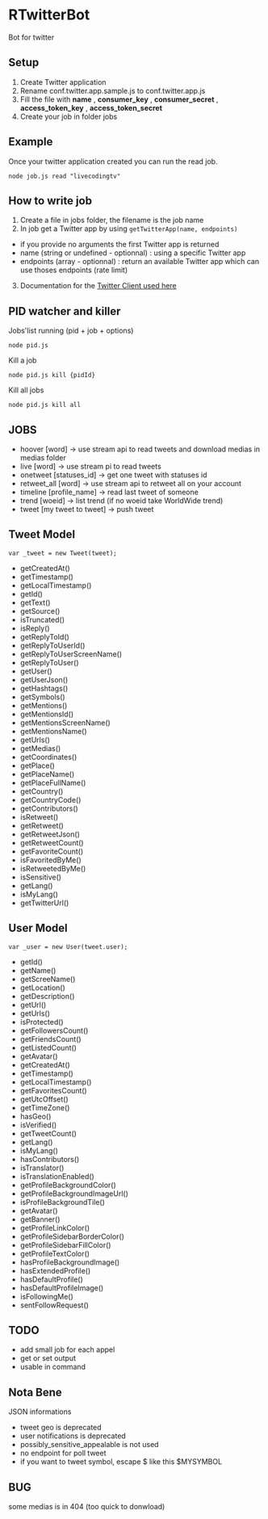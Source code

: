 # RTwitterBot
Bot for twitter

## Setup
1. Create Twitter application
2. Rename conf.twitter.app.sample.js to conf.twitter.app.js
3. Fill the file with **name** , **consumer_key** , **consumer_secret** , **access_token_key** , **access_token_secret**
4. Create your job in folder jobs

## Example
Once your twitter application created you can run the read job.
```
node job.js read "livecodingtv"
```

## How to write job
1. Create a file in jobs folder, the filename is the job name
2. In job get a Twitter app by using ```getTwitterApp(name, endpoints)```
  * if you provide no arguments the first Twitter app is returned
  * name (string or undefined - optionnal) : using a specific Twitter app
  * endpoints (array - optionnal) : return an available Twitter app which can use thoses endpoints (rate limit)
3. Documentation for the [Twitter Client used here](https://www.npmjs.com/package/twitter)

## PID watcher and killer
Jobs'list running (pid + job + options)
```
node pid.js
```
Kill a job
```
node pid.js kill {pidId}
```
Kill all jobs
```
node pid.js kill all
```

## JOBS
* hoover [word] -> use stream api to read tweets and download medias in medias folder
* live [word] -> use stream pi to read tweets
* onetweet [statuses_id] -> get one tweet with statuses id
* retweet_all [word] -> use stream api to retweet all on your account
* timeline [profile_name] -> read last tweet of someone
* trend [woeid] -> list trend (if no woeid take WorldWide trend)
* tweet [my tweet to tweet] -> push tweet

## Tweet Model
```
var _tweet = new Tweet(tweet);
```
- getCreatedAt()
- getTimestamp()
- getLocalTimestamp()
- getId()
- getText()
- getSource()
- isTruncated()
- isReply()
- getReplyToId()
- getReplyToUserId()
- getReplyToUserScreenName()
- getReplyToUser()
- getUser()
- getUserJson()
- getHashtags()
- getSymbols()
- getMentions()
- getMentionsId()
- getMentionsScreenName()
- getMentionsName()
- getUrls()
- getMedias()
- getCoordinates()
- getPlace()
- getPlaceName()
- getPlaceFullName()
- getCountry()
- getCountryCode()
- getContributors()
- isRetweet()
- getRetweet()
- getRetweetJson()
- getRetweetCount()
- getFavoriteCount()
- isFavoritedByMe()
- isRetweetedByMe()
- isSensitive()
- getLang()
- isMyLang()
- getTwitterUrl()

## User Model
```
var _user = new User(tweet.user);
```
- getId()
- getName()
- getScreeName()
- getLocation()
- getDescription()
- getUrl()
- getUrls()
- isProtected()
- getFollowersCount()
- getFriendsCount()
- getListedCount()
- getAvatar()
- getCreatedAt()
- getTimestamp()
- getLocalTimestamp()
- getFavoritesCount()
- getUtcOffset()
- getTimeZone()
- hasGeo()
- isVerified()
- getTweetCount()
- getLang()
- isMyLang()
- hasContributors()
- isTranslator()
- isTranslationEnabled()
- getProfileBackgroundColor()
- getProfileBackgroundImageUrl()
- isProfileBackgroundTile()
- getAvatar()
- getBanner()
- getProfileLinkColor()
- getProfileSidebarBorderColor()
- getProfileSidebarFillColor()
- getProfileTextColor()
- hasProfileBackgroundImage()
- hasExtendedProfile()
- hasDefaultProfile()
- hasDefaultProfileImage()
- isFollowingMe()
- sentFollowRequest()

## TODO
* add small job for each appel
* get or set output
* usable in command

## Nota Bene
JSON informations
* tweet geo is deprecated
* user notifications is deprecated
* possibly_sensitive_appealable is not used
* no endpoint for poll tweet
* if you want to tweet symbol, escape $ like this \$MYSYMBOL

## BUG
some medias is in 404 (too quick to donwload)
